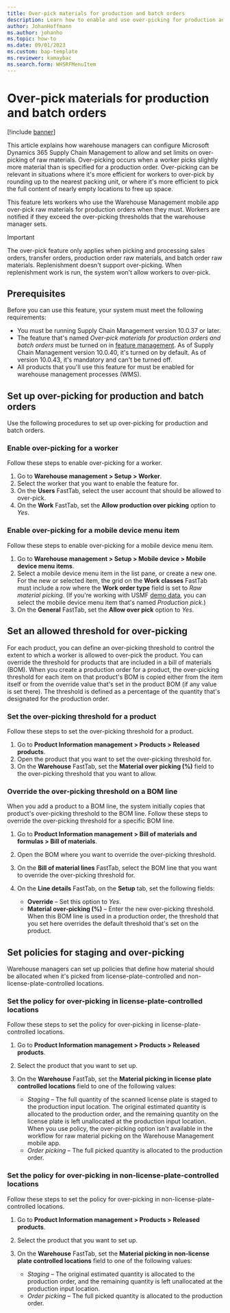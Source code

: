 ```yaml
---
title: Over-pick materials for production and batch orders
description: Learn how to enable and use over-picking for production and batch orders, including prerequisites and an outline on setting up over-picking for production.
author: JohanHoffmann
ms.author: johanho
ms.topic: how-to
ms.date: 09/01/2023
ms.custom: bap-template
ms.reviewer: kamaybac
ms.search.form: WHSRFMenuItem
---
```


# Over-pick materials for production and batch orders

[!include [banner](../includes/banner.md)]

This article explains how warehouse managers can configure Microsoft Dynamics 365 Supply Chain Management to allow and set limits on over-picking of raw materials. Over-picking occurs when a worker picks slightly more material than is specified for a production order. Over-picking can be relevant in situations where it's more efficient for workers to over-pick by rounding up to the nearest packing unit, or where it's more efficient to pick the full content of nearly empty locations to free up space.

This feature lets workers who use the Warehouse Management mobile app over-pick raw materials for production orders when they must. Workers are notified if they exceed the over-picking thresholds that the warehouse manager sets.

> [!IMPORTANT]
> The over-pick feature only applies when picking and processing sales orders, transfer orders, production order raw materials, and batch order raw materials. Replenishment doesn't support over-picking. When replenishment work is run, the system won't allow workers to over-pick.


## Prerequisites

Before you can use this feature, your system must meet the following requirements:

- You must be running Supply Chain Management version 10.0.37 or later.
- The feature that's named *Over-pick materials for production orders and batch orders* must be turned on in [feature management](../../fin-ops-core/fin-ops/get-started/feature-management/feature-management-overview.md). As of Supply Chain Management version 10.0.40, it's turned on by default. As of version 10.0.43, it's mandatory and can't be turned off.
- All products that you'll use this feature for must be enabled for warehouse management processes (WMS).

## Set up over-picking for production and batch orders

Use the following procedures to set up over-picking for production and batch orders.

### Enable over-picking for a worker

Follow these steps to enable over-picking for a worker.

1. Go to **Warehouse management \> Setup \> Worker**.
1. Select the worker that you want to enable the feature for.
1. On the **Users** FastTab, select the user account that should be allowed to over-pick.
1. On the **Work** FastTab, set the **Allow production over picking** option to *Yes*.

### Enable over-picking for a mobile device menu item

Follow these steps to enable over-picking for a mobile device menu item.

1. Go to **Warehouse management \> Setup \> Mobile device \> Mobile device menu items**.
1. Select a mobile device menu item in the list pane, or create a new one. For the new or selected item, the grid on the **Work classes** FastTab must include a row where the **Work order type** field is set to *Raw material picking*. (If you're working with USMF [demo data](../../fin-ops-core/fin-ops/get-started/demo-data.md), you can select the mobile device menu item that's named *Production pick*.)
1. On the **General** FastTab, set the **Allow over pick** option to *Yes*.

## Set an allowed threshold for over-picking

For each product, you can define an over-picking threshold to control the extent to which a worker is allowed to over-pick the product. You can override the threshold for products that are included in a bill of materials (BOM). When you create a production order for a product, the over-picking threshold for each item on that product's BOM is copied either from the item itself or from the override value that's set in the product BOM (if any value is set there). The threshold is defined as a percentage of the quantity that's designated for the production order.

### Set the over-picking threshold for a product

Follow these steps to set the over-picking threshold for a product.

1. Go to **Product Information management \> Products \> Released products**.
1. Open the product that you want to set the over-picking threshold for.
1. On the **Warehouse** FastTab, set the **Material over picking (%)** field to the over-picking threshold that you want to allow.

### Override the over-picking threshold on a BOM line

When you add a product to a BOM line, the system initially copies that product's over-picking threshold to the BOM line. Follow these steps to override the over-picking threshold for a specific BOM line.

1. Go to **Product Information management \> Bill of materials and formulas \> Bill of materials**.
1. Open the BOM where you want to override the over-picking threshold.
1. On the **Bill of material lines** FastTab, select the BOM line that you want to override the over-picking threshold for.
1. On the **Line details** FastTab, on the **Setup** tab, set the following fields:

    - **Override** – Set this option to *Yes*.
    - **Material over-picking (%)** – Enter the new over-picking threshold. When this BOM line is used in a production order, the threshold that you set here overrides the default threshold that's set on the product.

## Set policies for staging and over-picking

Warehouse managers can set up policies that define how material should be allocated when it's picked from license-plate-controlled and non-license-plate-controlled locations.

### Set the policy for over-picking in license-plate-controlled locations

Follow these steps to set the policy for over-picking in license-plate-controlled locations.

1. Go to **Product Information management \> Products \> Released products**.
1. Select the product that you want to set up.
1. On the **Warehouse** FastTab, set the **Material picking in license plate controlled locations** field to one of the following values:

    - *Staging* – The full quantity of the scanned license plate is staged to the production input location. The original estimated quantity is allocated to the production order, and the remaining quantity on the license plate is left unallocated at the production input location. When you use policy, the over-picking option isn't available in the workflow for raw material picking on the Warehouse Management mobile app.
    - *Order picking* – The full picked quantity is allocated to the production order.

### Set the policy for over-picking in non-license-plate-controlled locations

Follow these steps to set the policy for over-picking in non-license-plate-controlled locations.

1. Go to **Product Information management \> Products \> Released products**.
1. Select the product that you want to set up.
1. On the **Warehouse** FastTab, set the **Material picking in non-license plate controlled locations** field to one of the following values:

    - *Staging* – The original estimated quantity is allocated to the production order, and the remaining quantity is left unallocated at the production input location.
    - *Order picking* – The full picked quantity is allocated to the production order.
